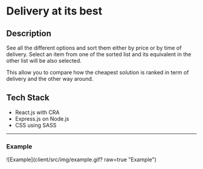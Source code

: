 # Delivery at its best 

## Description

See all the different options and sort them either by price or by time of delivery.
Select an item from one of the sorted list and its equivalent in the other list will be also selected.

This allow you to compare how the cheapest solution is ranked in term of delivery and the other way around.

## Tech Stack

* React.js with CRA 
* Express.js on Node.js
* CSS using SASS

****

### Example
![Example](client/src/img/example.gif? raw=true "Example")